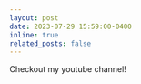```yaml
---
layout: post
date: 2023-07-29 15:59:00-0400
inline: true
related_posts: false
---
```


Checkout my youtube channel!
